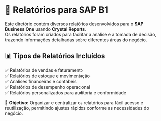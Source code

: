 # 📂 Relatórios para SAP B1  

Este diretório contém diversos relatórios desenvolvidos para o **SAP Business One** usando **Crystal Reports**.  
Os relatórios foram criados para facilitar a análise e a tomada de decisão, trazendo informações detalhadas sobre diferentes áreas do negócio.  

## 📊 **Tipos de Relatórios Incluídos**  
✅ Relatórios de vendas e faturamento  
✅ Relatórios de estoque e movimentação  
✅ Análises financeiras e contábeis  
✅ Relatórios de desempenho operacional  
✅ Relatórios personalizados para auditoria e conformidade  

📌 **Objetivo:** Organizar e centralizar os relatórios para fácil acesso e reutilização, permitindo ajustes rápidos conforme as necessidades do negócio.  

